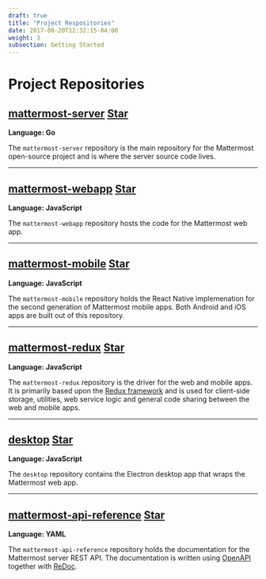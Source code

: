 ```yaml
---
draft: true
title: "Project Respositories"
date: 2017-08-20T12:32:15-04:00
weight: 3
subsection: Getting Started
---
```


# Project Repositories


<h2><a href="https://github.com/mattermost/mattermost-server">mattermost-server</a>
<a class="github-button" href="https://github.com/mattermost/mattermost-server" data-icon="octicon-star" data-size="large" data-show-count="true" aria-label="Star mattermost/mattermost-server on GitHub">Star</a>
</h2>
<b>Language: Go</b>

The `mattermost-server` repository is the main repository for the Mattermost open-source project and is where the server source code lives.

<hr>

<h2><a href="https://github.com/mattermost/mattermost-webapp">mattermost-webapp</a>
<a class="github-button" href="https://github.com/mattermost/mattermost-webapp" data-icon="octicon-star" data-size="large" data-show-count="true" aria-label="Star mattermost/mattermost-webapp on GitHub">Star</a>
</h2>
<b>Language: JavaScript</b>

The `mattermost-webapp` repository hosts the code for the Mattermost web app.

<hr>

<h2><a href="https://github.com/mattermost/mattermost-mobile">mattermost-mobile</a>
<a class="github-button" href="https://github.com/mattermost/mattermost-mobile" data-icon="octicon-star" data-size="large" data-show-count="true" aria-label="Star mattermost/mattermost-mobile on GitHub">Star</a>
</h2>
<b>Language: JavaScript</b>

The `mattermost-mobile` repository holds the React Native implemenation for the second generation of Mattermost mobile apps. Both Android and iOS apps are built out of this repository.

<hr>

<h2><a href="https://github.com/mattermost/mattermost-redux">mattermost-redux</a>
<a class="github-button" href="https://github.com/mattermost/mattermost-redux" data-icon="octicon-star" data-size="large" data-show-count="true" aria-label="Star mattermost/mattermost-redux on GitHub">Star</a>
</h2>
<b>Language: JavaScript</b>

The `mattermost-redux` repository is the driver for the web and mobile apps. It is primarily based upon the [Redux framework](http://redux.js.org/) and is used for client-side storage, utilities, web service logic and general code sharing between the web and mobile apps.

<hr>

<h2><a href="https://github.com/mattermost/desktop">desktop</a>
<a class="github-button" href="https://github.com/mattermost/desktop" data-icon="octicon-star" data-size="large" data-show-count="true" aria-label="Star mattermost/desktop on GitHub">Star</a>
</h2>
<b>Language: JavaScript</b>

The `desktop` repository contains the Electron desktop app that wraps the Mattermost web app.

<hr>

<h2><a href="https://github.com/mattermost/mattermost-api-reference">mattermost-api-reference</a>
<a class="github-button" href="https://github.com/mattermost/mattermost-api-reference" data-icon="octicon-star" data-size="large" data-show-count="true" aria-label="Star mattermost/mattermost-api-reference on GitHub">Star</a>
</h2>
<b>Language: YAML</b>

The `mattermost-api-reference` repository holds the documentation for the Mattermost server REST API. The documentation is written using [OpenAPI](https://www.openapis.org/) together with [ReDoc](https://github.com/Rebilly/ReDoc).
